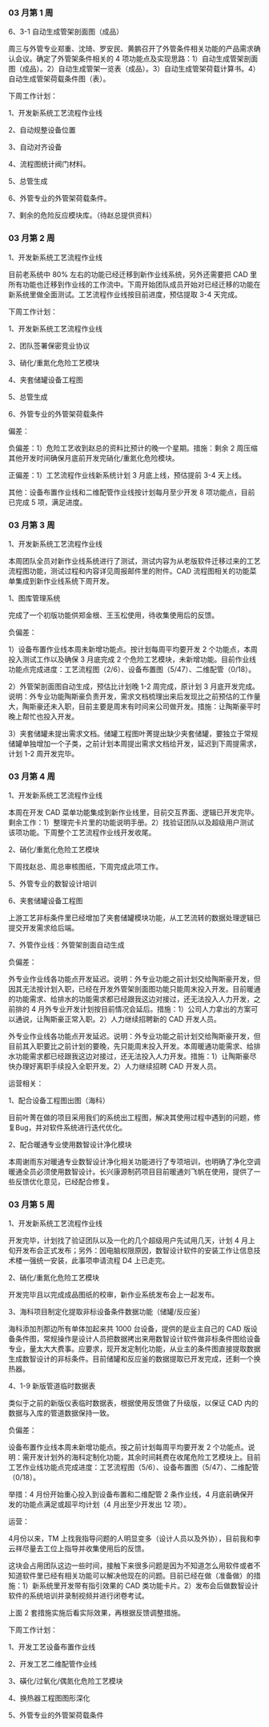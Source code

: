 ### 03 月第 1 周

6、3-1 自动生成管架剖面图（成品）

周三与外管专业郑重、沈琦、罗安民、黄鹏召开了外管条件相关功能的产品需求确认会议。确定了外管架条件相关的 4 项功能点及实现思路：1）自动生成管架剖面图（成品）。2）自动生成管架一览表（成品）。3）自动生成管架荷载计算书。4）自动生成管架荷载条件图（表）。

下周工作计划：

1、开发新系统工艺流程作业线

2、自动规整设备位置

3、自动对齐设备

4、流程图统计阀门材料。

5、总管生成

6、外管专业的外管架荷载条件。

7、剩余的危险反应模块库。（待赵总提供资料）

### 03 月第 2 周

1、开发新系统工艺流程作业线

目前老系统中 80% 左右的功能已经迁移到新作业线系统，另外还需要把 CAD 里所有功能也迁移到作业线的工作流中。下周开始团队成员开始对已经迁移的功能在新系统里做全面测试。工艺流程作业线按目前进度，预估提取 3-4 天完成。

下周工作计划：

1、开发新系统工艺流程作业线

2、团队签署保密竞业协议

3、硝化/重氮化危险工艺模块

4、夹套储罐设备工程图

5、总管生成

6、外管专业的外管架荷载条件

偏差：

负偏差：1）危险工艺收到赵总的资料比预计的晚一个星期。措施：剩余 2 周压缩其他开发时间确保月底前开发完硝化/重氮化危险模块。

正偏差：1）工艺流程作业线新系统计划 3 月底上线，预估提前 3-4 天上线。

其他：设备布置作业线和二维配管作业线按计划每月至少开发 8 项功能点，目前已完成 5 项，满足进度。

### 03 月第 3 周

1、开发新系统工艺流程作业线

本周团队全员对新作业线系统进行了测试，测试内容为从老版软件迁移过来的工艺流程图功能，测试过程和内容详见周报邮件里的附件。CAD 流程图相关的功能菜单集成到新作业线系统下周开发。

1、图库管理系统

完成了一个初版功能供郑金根、王玉松使用，待收集使用后的反馈。

负偏差：

1）设备布置作业线本周未新增功能点。按计划每周平均要开发 2 个功能点，本周投入测试工作以及确保 3 月底完成 2 个危险工艺模块，未新增功能。目前作业线功能点完成进度：工艺流程图（2/6）、设备布置图（5/47）、二维配管（0/18）。

2）外管架剖面图自动生成，预估比计划晚 1-2 周完成，原计划 3 月底开发完成。说明：外专业功能陶斯豪负责开发，需求文档梳理出来后发现比之前预估的工作量大，陶斯豪还未入职，目前主要是周末有时间来公司做开发。措施：让陶斯豪平时晚上帮忙也投入开发。

3）夹套储罐未提出需求文档。储罐工程图叶菁提出缺少夹套储罐，要独立于常规储罐单独增加一个子类，之前计划本周提出需求文档给开发，延迟到下周提需求，计划 1-2 周开发完毕。

### 03 月第 4 周

1、开发新系统工艺流程作业线

本周在开发 CAD 菜单功能集成到新作业线里，目前交互界面、逻辑已开发完毕。剩余工作：1）整理完卡片里的功能说明手册。2）找验证团队以及超级用户测试该项功能。下周整个工艺流程作业线开发收尾。

2、硝化/重氮化危险工艺模块

下周找赵总、周总审核图纸，下周完成此项工作。

5、外管专业的数智设计培训

6、夹套储罐设备工程图

上游工艺非标条件里已经增加了夹套储罐模块功能，从工艺流转的数据处理逻辑已提交开发需求给后端。

7、外管作业线：外管架剖面自动生成

负偏差：

外专业作业线各功能点开发延迟。说明：外专业功能之前计划交给陶斯豪开发，但因其无法按计划入职，已经在开发外管架剖面图功能只能周末投入开发。目前暖通的功能需求、给排水的功能需求都已经跟我这边对接过，还无法投入人力开发，之前排的 4 月外专业开发计划按目前情况会延后。措施：1）公司人力拿出的方案可以通说，让陶斯豪正常入职。2）人力继续招聘新的 CAD 开发人员。

外专业作业线各功能点开发延迟。说明：外专业功能之前计划交给陶斯豪开发，但目前其入职要比之前计划的要晚，先只能周末投入开发。本周暖通功能需求、给排水功能需求都已经跟我这边对接过，还无法投入人力开发。措施：1）让陶斯豪尽快办理好离职手续投入全职开发。2）人力继续招聘 CAD 开发人员。

运营相关：

1、配合设备工程图出图（海科）

目前叶菁在做的项目采用我们的系统出工程图，解决其使用过程中遇到的问题，修复Bug，并对软件系统进行迭代优化。

2、配合暖通专业使用数智设计净化模块

本周谢雨东对暖通专业数智设计净化相关功能进行了专项培训，也明确了净化空调暖通全员必须使用数智设计。长兴康源制药项目目前暖通刘飞帆在使用，提供了一些反馈优化意见，已经配合修复。

### 03 月第 5 周

1、开发新系统工艺流程作业线

开发完毕，计划找了验证团队以及一化的几个超级用户先试用几天，计划 4 月上旬开发布会正式发布；另外：因电脑权限原因，数智设计软件的安装工作让信息技术楼一强统一安装，此事项申请流程 D4 上已走完。

2、硝化/重氮化危险工艺模块

开发完毕且以完成成品图纸的校审，新作业系统发布会上一起发布。

3、海科项目制定化提取非标设备条件数据功能（储罐/反应釜）

海科添加剂那边所有单体加起来共 1000 台设备，提供的是业主自己的 CAD 版设备条件图，常规操作是设计人员把数据拷出来用数智设计软件做非标条件图给设备专业，量太大大费事。应要求，现开发定制化功能，从业主的条件图直接提取数据生成数智设计的非标条件。目前储罐和反应釜的数据提取已开发完成，还剩一个换热器。

4、1-9 新版管道临时数据表

类似于之前的新版仪表临时数据表，根据使用反馈做了升级版，以保证 CAD 内的数据与入库的管道数据保持一致。

负偏差：

设备布置作业线本周未新增功能点。按之前计划每周平均要开发 2 个功能点。说明：需开发计划外的海科定制化功能，其余时间耗费在收尾危险工艺模块上。目前工艺作业线功能点完成进度：工艺流程图（5/6）、设备布置图（5/47）、二维配管（0/18）。

举措：4 月份开始重心投入到设备布置和二维配管 2 条作业线，4 月底前确保开发的功能点满足或超平均计划（4 月出至少开发出 12 项）。

运营：

4月份以来，TM 上找我指导问题的人明显变多（设计人员以及外协），目前我和李云祥尽量去工位上指导并收集使用后的反馈。

这块会占用团队这边一些时间，接触下来很多问题是因为不知道怎么用软件或者不知道软件里已经有相关功能可以解决他现在的问题。目前已经在做（准备做）的措施：1）新系统里开发带有指引效果的 CAD 类功能卡片。2）发布会后做数智设计软件的系统培训并录制视频并进行闭卷考试。

上面 2 套措施实施后看实际效果，再根据反馈调整措施。

下周工作计划：

1、开发工艺设备布置作业线

2、开发工艺二维配管作业线

3、磺化/过氧化/偶氮化危险工艺模块

4、换热器工程图图形深化

5、外管专业的外管架荷载条件
